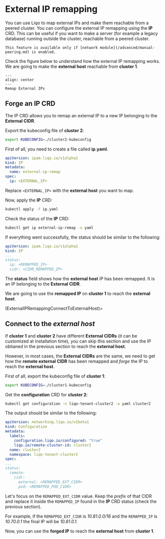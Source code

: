# External IP remapping

You can use Liqo to map external IPs and make them reachable from a peered cluster. You can configure the external IP remapping using the **IP** CRD.
This can be useful if you want to make a server (for example a legacy database) running outside the cluster, reachable from a peered cluster.

```{warning}
This feature is available only if [network module](/advanced/manual-peering.md) is enabled.
```

Check the figure below to understand how the external IP remapping works.
We are going to make the **external host** reachable from **cluster 1**.

```{figure} /_static/images/advanced/ipremap/ipremap.drawio.svg
---
align: center
---
Remap External IPs
```

## Forge an IP CRD

The IP CRD allows you to remap an external IP to a new IP belonging to the **External CIDR**.

Export the kubeconfig file of **cluster 2**:

```bash
export KUBECONFIG=./cluster2-kubeconfig
```

First of all, you need to create a file called **ip.yaml**.

```yaml
apiVersion: ipam.liqo.io/v1alpha1
kind: IP
metadata:
  name: external-ip-remap
spec:
  ip: <EXTERNAL_IP>
```

Replace `<EXTERNAL_IP>` with the **external host** you want to map.

Now, apply the **IP** CRD:

```bash
kubectl apply -f ip.yaml
```

Check the status of the **IP** CRD:

```bash
kubectl get ip external-ip-remap -o yaml
```

If everything went successfully, the status should be similar to the following:

```yaml
apiVersion: ipam.liqo.io/v1alpha1
kind: IP
...
status:
  ip: <REMAPPED_IP>
  cidr: <CIDR_REMAPPED_IP>

```

The **status** field shows how the **external host** IP has been remapped.
It is an IP belonging to the **External CIDR**.

We are going to use the **remapped IP** on **cluster 1** to reach the **external host**.

(ExternalIPRemappingConnectToExternalHost)=

## Connect to the *external host*

If **cluster 1** and **cluster 2** have different **External CIDRs** (it can be customized at installation time), you can skip this section and use the IP obtianed in the previous section to reach the **external host**.

However, in most cases, the **External CIDRs** are the same, we need to get how the **remote external CIDR** has been remapped and *forge* the IP to reach the **external host**.

First of all, export the kubeconfig file of **cluster 1**:

```bash
export KUBECONFIG=./cluster1-kubeconfig
```

Get the **configuration** CRD for **cluster 2**:

```bash
kubectl get configuration -n liqo-tenant-cluster2 -o yaml cluster2
```

The output should be similar to the following:

```yaml
apiVersion: networking.liqo.io/v1beta1
kind: Configuration
metadata:
  labels:
    configuration.liqo.io/configured: "true"
    liqo.io/remote-cluster-id: cluster2
  name: cluster2
  namespace: liqo-tenant-cluster2
spec:
...
status:
  remote:
    cidr:
      external: <REMAPPED_EXT_CIDR>
      pod: <REMAPPED_POD_CIDR>
```

Let's focus on the `REMAPPED_EXT_CIDR` value. Keep the *prefix* of that CIDR and replace it inside the `REMAPPED_IP` found in the **IP** CRD status (check the previous section).

For example, if the `REMAPPED_EXT_CIDR` is *10.81.0.0/16* and the `REMAPPED_IP` is *10.70.0.1* the final IP will be *10.81.0.1*.

Now, you can use the **forged IP** to reach the **external host** from **cluster 1**.
